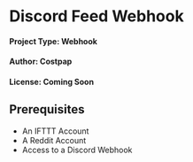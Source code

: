 # Discord Feed Webhook
#### Project Type: Webhook
#### Author: Costpap
#### License: Coming Soon
## Prerequisites
- An IFTTT Account
- A Reddit Account
- Access to a Discord Webhook
